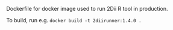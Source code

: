 Dockerfile for docker image used to run 2Dii R tool in production.

To build, run e.g. `docker build -t 2diirunner:1.4.0 .`
